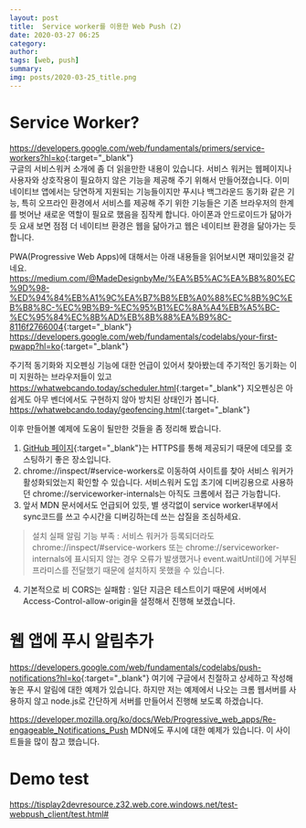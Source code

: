 ```yaml
---
layout: post
title:  Service worker를 이용한 Web Push (2)
date: 2020-03-27 06:25
category: 
author: 
tags: [web, push]
summary: 
img: posts/2020-03-25_title.png
---
```


# Service Worker?
<https://developers.google.com/web/fundamentals/primers/service-workers?hl=ko>{:target="_blank"}  
구글의 서비스워커 소개에 좀 더 읽을만한 내용이 있습니다. 서비스 워커는 웹페이지나 사용자와 상호작용이 필요하지 않은 기능을 제공해 주기 위해서 만들어졌습니다. 이미 네이티브 앱에서는 당연하게 지원되는 기능들이지만 푸시나 백그라운드 동기화 같은 기능, 특히 오프라인 환경에서 서비스를 제공해 주기 위한 기능들은 기존 브라우저의 한계를 벗어난 새로운 역할이 필요로 했음을 짐작케 합니다. 아이폰과 안드로이드가 닮아가듯 요새 보면 점점 더 네이티브 환경은 웹을 닮아가고 웹은 네이티브 환경을 닮아가는 듯 합니다. 

PWA(Progressive Web Apps)에 대해서는 아래 내용들을 읽어보시면 재미있을것 같네요.
<https://medium.com/@MadeDesignbyMe/%EA%B5%AC%EA%B8%80%EC%9D%98-%ED%94%84%EB%A1%9C%EA%B7%B8%EB%A0%88%EC%8B%9C%EB%B8%8C-%EC%9B%B9-%EC%95%B1%EC%8A%A4%EB%A5%BC-%EC%95%84%EC%8B%AD%EB%8B%88%EA%B9%8C-8116f2766004>{:target="_blank"}  
<https://developers.google.com/web/fundamentals/codelabs/your-first-pwapp?hl=ko>{:target="_blank"}  


주기적 동기화와 지오펜싱 기능에 대한 언급이 있어서 찾아봤는데 주기적인 동기화는 이미 지원하는 브라우저들이 있고<https://whatwebcando.today/scheduler.html>{:target="_blank"} 지오펜싱은 아쉽게도 아무 벤더에서도 구현하지 않아 방치된 상태인가 봅니다. <https://whatwebcando.today/geofencing.html>{:target="_blank"}

이후 만들어볼 예제에 도움이 될만한 것들을 좀 정리해 봤습니다.

1. [GitHub 페이지](https://pages.github.com/){:target="_blank"}는 HTTPS를 통해 제공되기 때문에 데모를 호스팅하기 좋은 장소입니다.
2. chrome://inspect/#service-workers로 이동하여 사이트를 찾아 서비스 워커가 활성화되었는지 확인할 수 있습니다. 서비스워커 도입 초기에 디버깅용으로 사용하던 chrome://serviceworker-internals는 아직도 크롬에서 접근 가능합니다.
3. 앞서 MDN 문서에서도 언급되어 있듯, 별 생각없이 service worker내부에서 sync코드를 쓰고 수시간을 디버깅하는데 쓰는 삽질을 조심하세요.
> 설치 실패 알림 기능 부족 : 서비스 워커가 등록되더라도 chrome://inspect/#service-workers 또는 chrome://serviceworker-internals에 표시되지 않는 경우 오류가 발생했거나 event.waitUntil()에 거부된 프라미스를 전달했기 때문에 설치하지 못했을 수 있습니다.
4. 기본적으로 비 CORS는 실패함 : 일단 지금은 테스트이기 때문에 서버에서 Access-Control-allow-origin을 설정해서 진행해 보겠습니다.


# 웹 앱에 푸시 알림추가
<https://developers.google.com/web/fundamentals/codelabs/push-notifications?hl=ko>{:target="_blank"}
여기에 구글에서 친절하고 상세하고 작성해놓은 푸시 알림에 대한 예제가 있습니다. 하지만 저는 예제에서 나오는 크롬 웹서버를 사용하지 않고 node.js로 간단하게 서버를 만들어서 진행해 보도록 하겠습니다.

https://developer.mozilla.org/ko/docs/Web/Progressive_web_apps/Re-engageable_Notifications_Push
MDN에도 푸시에 대한 예제가 있습니다. 이 사이트들을 많이 참고 했습니다.

# Demo test
https://tisplay2devresource.z32.web.core.windows.net/test-webpush_client/test.html#
